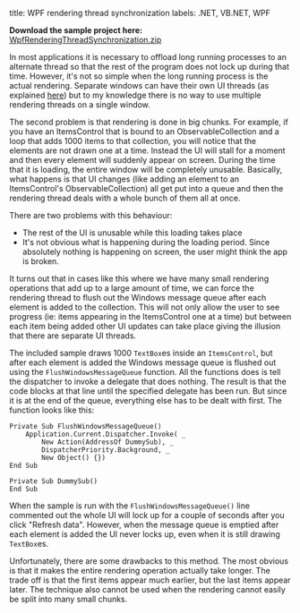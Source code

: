 title: WPF rendering thread synchronization
labels: .NET, VB.NET, WPF

<strong>Download the sample project here:</strong> <a href="/resources/samples/WpfRenderingThreadSynchronization.zip">WpfRenderingThreadSynchronization.zip</a>

In most applications it is necessary to offload long running processes to an alternate thread so that the rest of the program does not lock up during that time.  However, it's not so simple when the long running process is the actual rendering.  Separate windows can have their own UI threads (as explained <a href="http://eprystupa.wordpress.com/2008/07/28/running-wpf-application-with-multiple-ui-threads/">here</a>) but to my knowledge there is no way to use multiple rendering threads on a single window<!--break-->.    

The second problem is that rendering is done in big chunks.  For example, if you have an ItemsControl that is bound to an ObservableCollection and a loop that adds 1000 items to that collection, you will notice that the elements are not drawn one at a time. Instead the UI will stall for a moment and then every element will suddenly appear on screen.  During the time that it is loading, the entire window will be completely unusable.  Basically, what happens is that UI changes (like adding an element to an ItemsControl's ObservableCollection) all get put into a queue and then the rendering thread deals with a whole bunch of them all at once.

There are two problems with this behaviour:

<ul>
<li>The rest of the UI is unusable while this loading takes place</li>
<li>It's not obvious what is happening during the loading period.  Since absolutely nothing is happening on screen, the user might think the app is broken.</li>
</ul>

It turns out that in cases like this where we have many small rendering operations that add up to a large amount of time, we can force the rendering thread to flush out the Windows message queue after each element is added to the collection.  This will not only allow the user to see progress (ie: items appearing in the ItemsControl one at a time) but between each item being added other UI updates can take place giving the illusion that there are separate UI threads.

The included sample draws 1000 <code>TextBox</code>es inside an <code>ItemsControl</code>, but after each element is added the Windows message queue is flushed out using the <code>FlushWindowsMessageQueue</code> function.  All the functions does is tell the dispatcher to invoke a delegate that does nothing.  The result is that the code blocks at that line until the specified delegate has been run.  But since it is at the end of the queue, everything else has to be dealt with first.  The function looks like this:

	Private Sub FlushWindowsMessageQueue()
	    Application.Current.Dispatcher.Invoke( _
	        New Action(AddressOf DummySub), _
	        DispatcherPriority.Background, _
	        New Object() {})
	End Sub

	Private Sub DummySub()
	End Sub

When the sample is run with the <code>FlushWindowsMessageQueue()</code> line commented out the whole UI will lock up for a couple of seconds after you click "Refresh data".  However, when the message queue is emptied after each element is added the UI never locks up, even when it is still drawing <code>TextBox</code>es.

Unfortunately, there are some drawbacks to this method.  The most obvious is that it makes the entire rendering operation actually take longer.  The trade off is that the first items appear much earlier, but the last items appear later.  The technique also cannot be used when the rendering cannot easily be split into many small chunks.